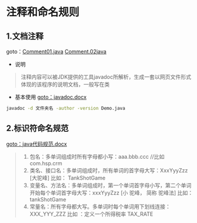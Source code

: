 # 注释和命名规则

## 1.文档注释

goto：[Comment01.java](https://gitee.com/jia-yan\_dong/code/blob/master/Java/javacode/chapter01/Comment01.java) [Comment.02java](https://gitee.com/jia-yan\_dong/code/blob/master/Java/javacode/chapter01/Comment02.java)

* 说明

> 注释内容可以被JDK提供的工具javadoc所解析，生成一套以网页文件形式体现的该程序的说明文档，一般写在类

* 基本使用 [goto：javadoc.docx](https://gitee.com/jia-yan\_dong/code/raw/master/Java/files/javacode/Javadoc.docx)

```sh
javadoc -d 文件夹名 -author -version Demo.java
```

## 2.标识符命名规范

[goto：java代码规范.docx](https://gitee.com/jia-yan\_dong/code/raw/master/Java/files/javacode/Java%E4%BB%A3%E7%A0%81%E8%A7%84%E8%8C%83.docx)

> 1. 包名：多单词组成时所有字母都小写：aaa.bbb.ccc //比如 com.hsp.crm
> 2. 类名、接口名：多单词组成时，所有单词的首字母大写：XxxYyyZzz \[大驼峰] 比如： TankShotGame
> 3. 变量名、方法名：多单词组成时，第一个单词首字母小写，第二个单词开始每个单词首字母大写：xxxYyyZzz \[小 驼峰， 简称 驼峰法] 比如： tankShotGame
> 4. 常量名：所有字母都大写。多单词时每个单词用下划线连接：XXX\_YYY\_ZZZ 比如 ：定义一个所得税率 TAX\_RATE
